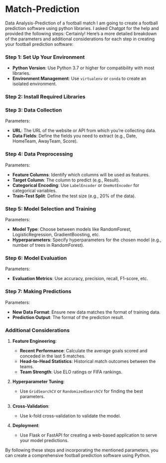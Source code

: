 # Match-Prediction
Data Analysis-Prediction of a football match
I am going to create a football prediction software using python libraries. I asked Chatgpt for the help and provided the following steps:
Certainly! Here’s a more detailed breakdown of the parameters and additional considerations for each step in creating your football prediction software:

### Step 1: Set Up Your Environment
- **Python Version**: Use Python 3.7 or higher for compatibility with most libraries.
- **Environment Management**: Use `virtualenv` or `conda` to create an isolated environment.

### Step 2: Install Required Libraries


### Step 3: Data Collection
Parameters:
- **URL**: The URL of the website or API from which you’re collecting data.
- **Data Fields**: Define the fields you need to extract (e.g., Date, HomeTeam, AwayTeam, Score).


### Step 4: Data Preprocessing
Parameters:
- **Feature Columns**: Identify which columns will be used as features.
- **Target Column**: The column to predict (e.g., Result).
- **Categorical Encoding**: Use `LabelEncoder` or `OneHotEncoder` for categorical variables.
- **Train-Test Split**: Define the test size (e.g., 20% of the data).



### Step 5: Model Selection and Training
Parameters:
- **Model Type**: Choose between models like RandomForest, LogisticRegression, GradientBoosting, etc.
- **Hyperparameters**: Specify hyperparameters for the chosen model (e.g., number of trees in RandomForest).


### Step 6: Model Evaluation
Parameters:
- **Evaluation Metrics**: Use accuracy, precision, recall, F1-score, etc.


### Step 7: Making Predictions
Parameters:
- **New Data Format**: Ensure new data matches the format of training data.
- **Prediction Output**: The format of the prediction result.


### Additional Considerations
1. **Feature Engineering**:
   - **Recent Performance**: Calculate the average goals scored and conceded in the last 5 matches.
   - **Head-to-Head Statistics**: Historical match outcomes between the teams.
   - **Team Strength**: Use ELO ratings or FIFA rankings.

2. **Hyperparameter Tuning**:
   - Use `GridSearchCV` or `RandomizedSearchCV` for finding the best parameters.


3. **Cross-Validation**:
   - Use k-fold cross-validation to validate the model.


4. **Deployment**:
   - Use Flask or FastAPI for creating a web-based application to serve your model predictions.

By following these steps and incorporating the mentioned parameters, you can create a comprehensive football prediction software using Python.
